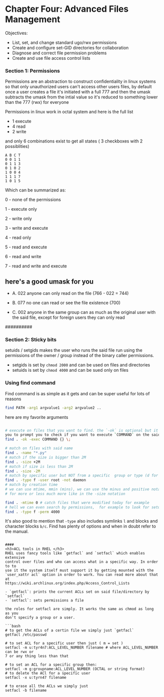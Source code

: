 <h1> Chapter Four: Advanced Files Management </h1>
Objectives:

- List, set, and change standard ugo/rwx permissions
- Create and configure set-GID directories for collaboration
- Diagnose and correct file permission problems
- Create and use file access control lists


<h3> Section 1: Permissions </h3>

Permissions are an abstraction to construct confidentiality in linux systems so
that only unauthorized users can't access other users files, by default once
a user creates a file it's initiated with a full 777 and then the umask
subtracts the umask from the intial value so it's reduced to something lower
than the 777 (rwx) for everyone


Permissions in linux work in octal system and here is the full list

- 1 execute
- 4 read
- 2 write

and only 6 combinations exist to get all states ( 3 checkboxes with
2 possiblities)


```
A B C T
0 0 1 1 
0 1 1 3
0 1 0 2
1 0 0 4 
1 1 1 7
1 0 1 5
```

Which can be summarized as:

0 - none of the permissions

1 - execute only

2 - write only

3 - write and execute

4 - read only

5 - read and execute

6 - read and write

7 - read and write and execute

###

<h2> here's a good umask for you </h2>

- A. 022 anyone can only read on the file (766 - 022 = 744)

- B. 077 no one can read or see the file existence (700)  

- C. 002 anyone in the same group can as much as the original user with the
  said file, except for foreign users they can only read

##########


<h3> Section 2: Sticky bits </h3>

setuids / setgids makes the user who runs the said file run using the
permissions of the owner / group instead of the binary caller permissions.

- setgids is set by `chmod 2000` and can be used on files and directories
- setuids is set by `chmod 4000` and can be sued only on files

<h3> Using find command </h3>

Find command is as simple as it gets and can be super useful for lots of
reasons

```bash
find PATH -arg1 argvalue1 -arg2 argvalue2 ..
```

here are my favorite arguments

```bash

# execute on files that you want to find. the `-ok` is optional but it allows
you to prompt you to check if you want to execute `COMMAND` on the said file
find . -ok -exec COMMAND {} \;

# match on files with said name
find . -name "*.py"
# match if the size is bigger than 2M
find . -size +2M
# match if size is less than 2M
find . -size -2M
# match by specific user but NOT from a specific  group or type (d for dir, f for file)
find . -type f -user root -not daemon
# match by creation time 
# we can use mtime, mmin (mins), we can use the minus and positive notations
# for more or less much more like in the -size notation

find . -mtime 0 # catch files that were modified today for example
# hell we can even search by permissions,  for example to look for setuid files
find . -type f -perm 4000 
```

It's also good to mention that `-type` also includes symlinks `l` and blocks
and character blocks `b/c`. Find has plenty of options and when in doubt refer
to the manual. 
```

####
<h3>ACL tools in RHEL </h3> 
RHEL uses fancy tools like `getfacl` and `setfacl` which enables extensive
control over files and who can access what in a specific way. In order to to
use it the system itself must support it by getting mounted with the
`user_xattr acl` option in order to work. You can read more about that at
https://wiki.archlinux.org/index.php/Access_Control_Lists

- `getfacl`: prints the current ACLs set on said file/directory by `setfacl`
- `setfacl`: sets permissions a file

the roles for setfacl are simply. It works the same as chmod as long as you
don't specify a group or a user.

```bash
# to get the ACLs of a certin file we simply just `getfacl`
getfacl /etc/passwd

# to set ACL for a specific user then just ( m = set )
setfacl -m u:tyr4n7:ACL_LEVEL_NUMBER filename # where ACL_LEVEL_NUMBER can be rwx or
7 or any thing less than that

# to set an ACL for a specific group then:
setfacl -m g:groupname:ACL_LEVEL_NUMBER (OCTAL or string format)
# to delete the ACl for a specific user 
setfacl -x u:tyrn47 filename

# to erase all the ACLs we simply just
setfacl -b filename

```

